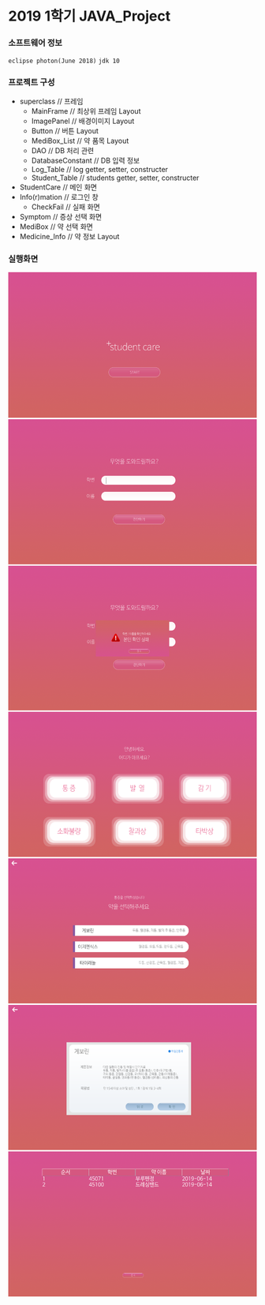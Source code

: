 2019 1학기 JAVA_Project
=====
### 소프트웨어 정보  

`eclipse photon(June 2018)`
`jdk 10`


### 프로젝트 구성  

* superclass // 프레임
  * MainFrame // 최상위 프레임 Layout
  * ImagePanel // 배경이미지 Layout
  * Button // 버튼 Layout
  * MediBox_List // 약 품목 Layout
  * DAO // DB 처리 관련
  * DatabaseConstant // DB 입력 정보
  * Log_Table // log getter, setter, constructer
  * Student_Table // students getter, setter, constructer
* StudentCare // 메인 화면
* Info(r)mation // 로그인 창 
  * CheckFail // 실패 화면
* Symptom // 증상 선택 화면
* MediBox // 약 선택 화면
* Medicine_Info // 약 정보 Layout


### 실행화면

![result1](./result/1.png)
![result2](./result/2.png)
![result3](./result/3.png)
![result4](./result/4.png)
![result5](./result/5.png)
![result6](./result/6.png)
![result7](./result/7.png)
